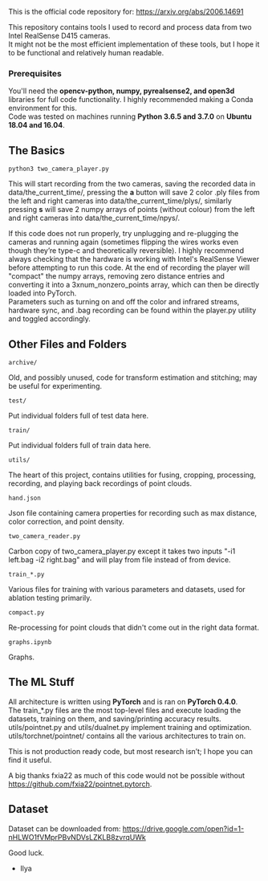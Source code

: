 This is the official code repository for: https://arxiv.org/abs/2006.14691

This repository contains tools I used to record and process data from two Intel RealSense D415 cameras.  
It might not be the most efficient implementation of these tools, but I hope it to be functional and relatively human readable.  

### Prerequisites
You'll need the **opencv-python, numpy, pyrealsense2, and open3d** libraries for full code functionality. I highly recommended making a Conda environment for this.  
Code was tested on machines running **Python 3.6.5 and 3.7.0** on **Ubuntu 18.04 and 16.04**.  

## The Basics
    python3 two_camera_player.py
This will start recording from the two cameras, saving the recorded data in data/the_current_time/, pressing the **a** button will save 2 color .ply files from the left and right cameras into data/the_current_time/plys/, similarly pressing **s** will save 2 numpy arrays of points (without colour) from the left and right cameras into data/the_current_time/npys/.  

If this code does not run properly, try unplugging and re-plugging the cameras and running again (sometimes flipping the wires works even though they’re type-c and theoretically reversible). I highly recommend always checking that the hardware is working with Intel's RealSense Viewer before attempting to run this code.
At the end of recording the player will "compact" the numpy arrays, removing zero distance entries and converting it into a 3xnum_nonzero_points array, which can then be directly loaded into PyTorch.  
Parameters such as turning on and off the color and infrared streams, hardware sync, and .bag recording can be found within the player.py utility and toggled accordingly.

## Other Files and Folders
    archive/
Old, and possibly unused, code for transform estimation and stitching; may be useful for experimenting.
    
    test/
Put individual folders full of test data here.

    train/
Put individual folders full of train data here.

    utils/
The heart of this project, contains utilities for fusing, cropping, processing, recording, and playing back recordings of point clouds.
    
    hand.json
Json file containing camera properties for recording such as max distance, color correction, and point density.

    two_camera_reader.py
Carbon copy of two_camera_player.py except it takes two inputs "-i1 left.bag -i2 right.bag" and will play from file instead of from device.

    train_*.py
Various files for training with various parameters and datasets, used for ablation testing primarily.

    compact.py
Re-processing for point clouds that didn't come out in the right data format.

    graphs.ipynb
Graphs.

## The ML Stuff
All architecture is written using **PyTorch** and is ran on **PyTorch 0.4.0**.  
The train_\*.py files are the most top-level files and execute loading the datasets, training on them, and saving/printing accuracy results. utils/pointnet.py and utils/dualnet.py implement training and optimization. utils/torchnet/pointnet/ contains all the various architectures to train on.  

This is not production ready code, but most research isn’t; I hope you can find it useful.  

A big thanks fxia22 as much of this code would not be possible without https://github.com/fxia22/pointnet.pytorch.  

## Dataset
Dataset can be downloaded from:
https://drive.google.com/open?id=1-nHLWO1fVMprPBvNDVsLZKLB8zvrqUWk

Good luck.  
-	Ilya
